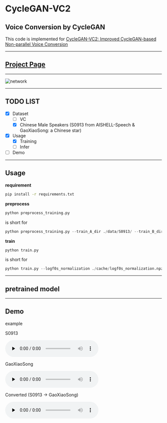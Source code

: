 # **CycleGAN-VC2**

## **Voice Conversion by CycleGAN**

This code is implemented for [CycleGAN-VC2: Improved CycleGAN-based Non-parallel Voice Conversion](https://arxiv.org/abs/1904.04631])

------

## [**Project Page**](http://www.kecl.ntt.co.jp/people/kaneko.takuhiro/projects/cyclegan-vc2/index.html)

------

![network](http://www.kecl.ntt.co.jp/people/kaneko.takuhiro/projects/cyclegan-vc2/images/network.png "network")


------
## TODO LIST
- [x] Dataset
  - [ ] VC
  - [x] Chinese Male Speakers (S0913 from AISHELL-Speech & GaoXiaoSong: a Chinese star)
- [x] Usage
  - [x] Training
  - [ ] Infer
- [ ] Demo

------

## **Usage**

**requirement** 

```bash
pip install -r requirements.txt
```

**preprocess**

```python
python preprocess_training.py
```
is short for

```python
python preprocess_training.py --train_A_dir ./data/S0913/ --train_B_dir ./data/gaoxiaosong/ --cache_folder ./cache/
```


**train** 
```python
python train.py
```

is short for

```python
python train.py --logf0s_normalization ./cache/logf0s_normalization.npz --mcep_normalization ./cache/mcep_normalization.npz --coded_sps_A_norm ./cache/coded_sps_A_norm.pickle --coded_sps_B_norm ./cache/coded_sps_B_norm.pickle --model_checkpoint ./model_checkpoint/ --resume_training_at ./model_checkpoint/_CycleGAN_CheckPoint --validation_A_dir ./data/S0913/ --output_A_dir ./converted_sound/S0913 --validation_B_dir ./data/gaoxiaosong/ --output_B_dir ./converted_sound/gaoxiaosong/
```

------

## **pretrained model**

------

## **Demo**

example

S0913

<audio id="audio" controls="" preload="none">
<source id="mp3" src="https://github.com/jackaduma/CycleGAN-VC2/blob/master/data/S0913/BAC009S0913W0351.wav">
</audio>

GaoXiaoSong

<audio id="audio" controls="" preload="none">
<source id="mp3" src="https://github.com/jackaduma/CycleGAN-VC2/blob/master/data/gaoxiaosong/gaoxiaosong_1.wav">
</audio>

Converted (S0913 -> GaoXiaoSong)

<audio id="audio" controls="" preload="none">
<source id="mp3" src="https://github.com/jackaduma/CycleGAN-VC2/blob/master/converted_sound/S0913/BAC009S0913W0351.wav">
</audio>